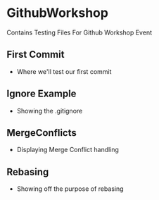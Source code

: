 # GithubWorkshop
Contains Testing Files For Github Workshop Event

## First Commit
- Where we'll test our first commit 

## Ignore Example
- Showing the .gitignore

## MergeConflicts
- Displaying Merge Conflict handling

## Rebasing
- Showing off the purpose of rebasing